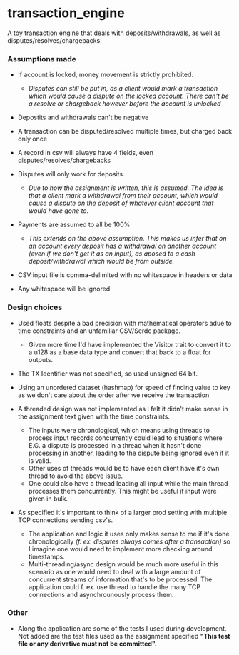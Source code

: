 # transaction_engine
A toy transaction engine that deals with deposits/withdrawals, as well as disputes/resolves/chargebacks.


### Assumptions made

* If account is locked, money movement is strictly prohibited. 
  * _Disputes can still be put in, as a client would mark a transaction which would cause a dispute on the locked account. There can't be a resolve or chargeback however before the account is unlocked_

* Depostits and withdrawals can't be negative

* A transaction can be disputed/resolved multiple times, but charged back only once

* A record in csv will always have 4 fields, even disputes/resolves/chargebacks

* Disputes will only work for deposits.
  * _Due to how the assignment is written, this is assumed. The idea is that a client mark a withdrawal from their account, which would cause a dispute on the deposit of whatever client account that would have gone to._

* Payments are assumed to all be 100%
  * _This extends on the above assumption. This makes us infer that on an account every deposit has a withdrawal on another account
(even if we don't get it as an input), as aposed to a cash deposit/withdrawal which would be from outside._

* CSV input file is comma-delimited with no whitespace in headers or data
 * Any whitespace will be ignored


### Design choices

* Used floats despite a bad precision with mathematical operators adue to time constraints and an unfamiliar CSV/Serde package. 
  * Given more time I'd have implemented the Visitor trait to convert it to a u128 as a base data type and convert that back to a float for outputs.

* The TX Identifier was not specified, so used unsigned 64 bit.

* Using an unordered dataset (hashmap) for speed of finding value to key as we don't care about the order after we receive the transaction

* A threaded design was not implemented as I felt it didn't make sense in the assignment text given with the time constraints. 
  * The inputs were chronological, which means using threads to process input records concurrently could lead to situations where E.G. a dispute is processed in a thread when it hasn't done processing in another, leading to the dispute being ignored even if it is valid. 
  * Other uses of threads would be to have each client have it's own thread to avoid the above issue. 
  * One could also have a thread loading all input while the main thread processes them concurrently. This might be useful if input were given in bulk.

* As specified it's important to think of a larger prod setting with multiple TCP connections sending csv's. 
  * The application and logic it uses only makes sense to me if it's done chronologically _(f. ex. disputes always comes after a transaction)_ so I imagine one would need to implement more checking around timestamps.
  * Multi-threading/async design would be much more useful in this scenario as one would need to deal with a large amount of concurrent streams of information that's to be processed. The application could f. ex. use thread to handle the many TCP connections and asynchrounously process them.

### Other

* Along the application are some of the tests I used during development. Not added are the test files used as the assignment specified **"This test file or any derivative must not be committed".**
